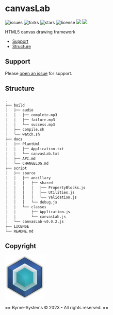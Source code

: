 # canvasLab

![issues](https://img.shields.io/github/issues/Justin-Byrne/canvasLab)
![forks](https://img.shields.io/github/forks/Justin-Byrne/canvasLab)
![stars](https://img.shields.io/github/stars/Justin-Byrne/canvasLab)
![license](https://img.shields.io/github/license/Justin-Byrne/canvasLab)
<img src=https://img.shields.io/badge/Version-0.0.2-green />
<img src=https://img.shields.io/github/languages/code-size/Justin-Byrne/canvasLab />

HTML5 canvas drawing framework

- [Support](#support)
- [Structure](#structure)

## Support

Please [open an issue](https://github.com/Justin-Byrne/canvasLab/issues/new) for support.

## Structure

```
.
├── build
│   ├── audio
│   │   ├── complete.mp3
│   │   ├── failure.mp3
│   │   └── success.mp3
│   ├── compile.sh
│   └── watch.sh
├── docs
│   ├── PlantUml
│   │   ├── Application.txt
│   │   └── canvasLab.txt
│   ├── API.md
│   └── CHANGELOG.md
├── script
│   ├── source
│   │   ├── ancillary
│   │   │   ├── shared
│   │   │   │   ├── PropertyBlocks.js
│   │   │   │   ├── Utilities.js
│   │   │   │   └── Validation.js
│   │   │   └── debug.js
│   │   └── classes
│   │       ├── Application.js
│   │       └── canvasLab.js
│   └── canvasLab-v0.0.2.js
├── LICENSE
└── README.md
```
 
## Copyright

![Byrne-Systems](https://github.com/Justin-Byrne/canvasLab/blob/main/images/cube_sm.png)

== Byrne-Systems © 2023 - All rights reserved. ==
